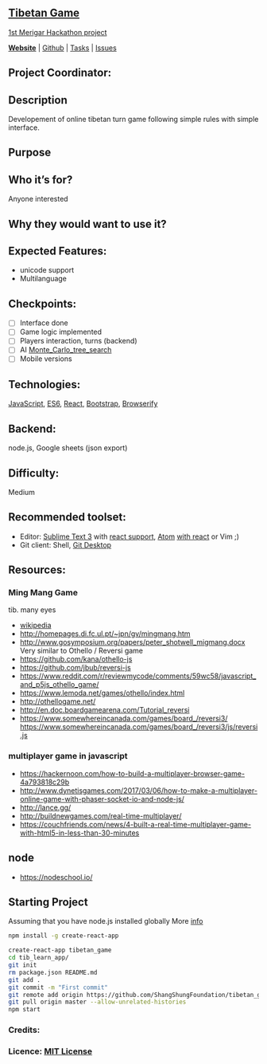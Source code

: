## [Tibetan Game](https://shangshungfoundation.github.io/tibetan_game/)
[1st Merigar Hackathon project](ShangShungFoundation/1st_merigar_hackathon)

**[Website](https://shangshungfoundation.github.io/tibetan_game/)** | 
[Github](https://github.com/ShangShungFoundation/tibetan_game/) | 
[Tasks](https://github.com/ShangShungFoundation/tibetan_game/projects/1) | 
[Issues](https://github.com/ShangShungFoundation/tibetan_game/issues)

## Project Coordinator: 

## Description
Developement of online tibetan turn game following simple rules with simple interface.

## Purpose


## Who it’s for? 
Anyone interested

## Why they would want to use it?


## Expected Features: 
- unicode support
- Multilanguage

## Checkpoints: 
- [ ] Interface done 
- [ ] Game logic implemented
- [ ] Players interaction, turns (backend)
- [ ] AI [Monte_Carlo_tree_search](https://en.wikipedia.org/wiki/Monte_Carlo_tree_search)
- [ ] Mobile versions

## Technologies: 
[JavaScript](https://developer.mozilla.org/en-US/docs/Learn/Getting_started_with_the_web/JavaScript_basics), [ES6](https://babeljs.io/learn-es2015/), [React](https://facebook.github.io/react/), [Bootstrap](http://getbootstrap.com/getting-started/), [Browserify](https://codeutopia.net/blog/2016/01/25/getting-started-with-npm-and-browserify-in-a-react-project/)

## Backend:
node.js, Google sheets (json export)

## Difficulty: 
Medium

## Recommended toolset:
   - Editor: [Sublime Text 3](https://www.sublimetext.com/3) with [react support](https://medium.com/@adrianli/setting-up-sublime-text-3-for-reactjs-3bf6baceb73a), [Atom](https://atom.io/) [with react](https://medium.com/productivity-freak/my-atom-editor-setup-for-js-react-9726cd69ad20) or Vim ;)
   - Git client: Shell, [Git Desktop](https://desktop.github.com/)

## Resources:
### Ming Mang Game
tib. many eyes
* [wikipedia](https://en.wikipedia.org/wiki/Ming_Mang_(game))
* http://homepages.di.fc.ul.pt/~jpn/gv/mingmang.htm
* http://www.gosymposium.org/papers/peter_shotwell_migmang.docx
Very similar to Othello / Reversi game
* https://github.com/kana/othello-js
* https://github.com/jbub/reversi-js
* https://www.reddit.com/r/reviewmycode/comments/59wc58/javascript_and_p5js_othello_game/
* https://www.lemoda.net/games/othello/index.html
* http://othellogame.net/
* http://en.doc.boardgamearena.com/Tutorial_reversi
* https://www.somewhereincanada.com/games/board_/reversi3/ https://www.somewhereincanada.com/games/board_/reversi3/js/reversi.js

### multiplayer game in javascript
* https://hackernoon.com/how-to-build-a-multiplayer-browser-game-4a793818c29b
* http://www.dynetisgames.com/2017/03/06/how-to-make-a-multiplayer-online-game-with-phaser-socket-io-and-node-js/
* http://lance.gg/
* http://buildnewgames.com/real-time-multiplayer/
* https://couchfriends.com/news/4-built-a-real-time-multiplayer-game-with-html5-in-less-than-30-minutes

## node
* https://nodeschool.io/

## Starting Project
Assuming that you have node.js installed globally More [info](https://github.com/facebookincubator/create-react-app)
```sh
npm install -g create-react-app

create-react-app tibetan_game
cd tib_learn_app/
git init
rm package.json README.md
git add .
git commit -m "First commit"
git remote add origin https://github.com/ShangShungFoundation/tibetan_game.git
git pull origin master --allow-unrelated-histories
npm start

```

### Credits: 


### Licence: [MIT License](LICENSE)
